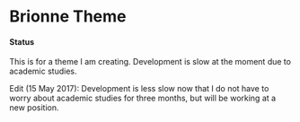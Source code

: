# Brionne Theme
#### Status
This is for a theme I am creating. Development is slow at the moment due to academic studies.

Edit (15 May 2017): Development is less slow now that I do not have to worry about academic studies for three months, but will be working at a new position.

